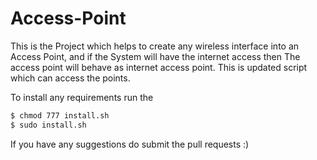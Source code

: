 # Access-Point

This is the Project which helps to create any wireless interface into an Access Point, and if the System will have the internet access then The access point will behave as internet access point.
This is updated script which can access the points.

To install any requirements run the

```sh
$ chmod 777 install.sh
$ sudo install.sh
```

If you have any suggestions do submit the pull requests :)
